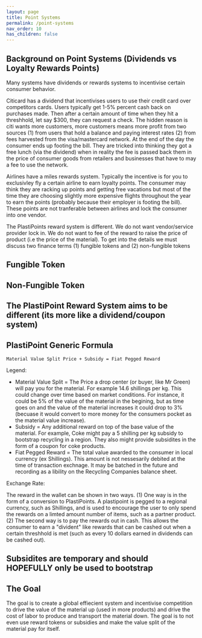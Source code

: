 ```yaml
---
layout: page
title: Point Systems
permalink: /point-systems
nav_order: 10
has_children: false
---
```


Background on Point Systems (Dividends vs Loyalty Rewards Points)
---------------------------
Many systems have dividends or rewards systems to incentivise certain consumer behavior.

Citicard has a dividend that incentivises users to use their credit card over competitors cards. Users typically get 1-5% percent cash back on purchases made. Then after a certain amount of time when they hit a threshhold, let say $300, they can request a check. The hidden reason is citi wants more customers, more customers means more profit from two sources (1) from users that hold a balance and paying interest rates (2) from fees harvested from the visa/mastercard network. At the end of the day the consumer ends up footing the bill. They are tricked into thinking they got a free lunch (via the dividend) when in reality the fee is passed back them in the price of consumer goods from retailers and businesses that have to may a fee to use the network. 

Airlines have a miles rewards system. Typically the incentive is for you to exclusivley fly a certain airline to earn loyalty points. The consumer may think they are racking up points and getting free vacations but most of the time they are choosing slightly more expensive flights throughout the year to earn the points (probably because their employer is footing the bill). These points are not tranferable between airlines and lock the consumer into one vendor.

The PlastiPoints reward system is different. We do not want vendor/service provider lock in. We do not want to fee of the reward to raise the price of product (i.e the price of the material). To get into the details we must discuss two finance terms (1) fungible tokens and (2) non-fungible tokens

Fungible Token
----------------


Non-Fungible Token
------------------


The PlastiPoint Reward System aims to be different (its more like a dividend/coupon system)
------------------------------------------------------------------------------------

PlastiPoint Generic Formula
--------------
`Material Value Split Price + Subsidy = Fiat Pegged Reward`

Legend:

- Material Value Split = The Price a drop center (or buyer, like Mr Green) will pay you for the material. For example 14.6 shillings per kg. This could change over time based on market conditions. For instance, it could be 5% of the value of the material in the begining, but as time goes on and the value of the material increases it could drop to 3% (becuase it would convert to more money for the consumers pocket as the material value increase).
- Subsidy = Any additional reward on top of the base value of the material. For example, Coke might pay a 5 shilling per kg subsidy to bootstrap recycling in a region. They also might provide subsidites in the form of a coupon for coke products.
- Fiat Pegged Reward = The total value awarded to the consumer in local currency (ex Shillings). This amount is not nessesarily debited at the time of transaction exchnage. It may be batched in the future and recording as a libility on the Recycling Companies balance sheet. 

Exchange Rate:

The reward in the wallet can be shown in two ways. (1) One way is in the form of a conversion to PlastiPoints. A plastipoint is pegged to a regional currency, such as Shillings, and is used to encourage the user to only spend the rewards on a limted amount number of items, such as a partner product. (2) The second way is to pay the rewards out in cash. This allows the consumer to earn a "divident" like rewards that can be cashed out when a certain threshhold is met (such as every 10 dollars earned in dividends can be cashed out).



Subsidites are temporary and should HOPEFULLY only be used to bootstrap 
----------------------------------------------------------------------

The Goal
--------
The goal is to create a global effiecient system and incentivise competition to drive the value of the material up (used in more products) and drive the cost of labor to produce and transport the material down. The goal is to not even use reward tokens or subsidies and make the value split of the material pay for itself.